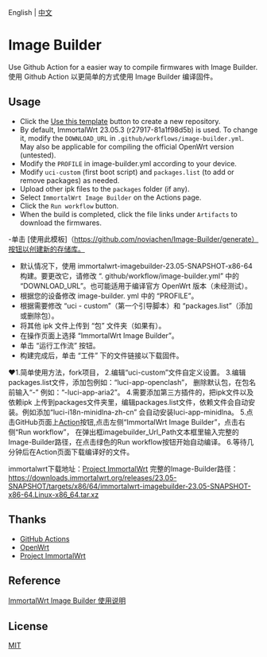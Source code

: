 English | [中文](https://noviachen.github.io/posts/fcde2f81.html)

# Image Builder

Use Github Action for a easier way to compile firmwares with Image Builder.
使用 Github Action 以更简单的方式使用 Image Builder 编译固件。

## Usage

- Click the [Use this template](https://github.com/noviachen/Image-Builder/generate) button to create a new repository.
- By default, ImmortalWrt 23.05.3 (r27917-81a1f98d5b) is used. To change it, modify the `DOWNLOAD_URL` in `.github/workflows/image-builder.yml`. May also be applicable for compiling the official OpenWrt version (untested).
- Modify the `PROFILE` in image-builder.yml according to your device.
- Modify `uci-custom` (first boot script) and `packages.list` (to add or remove packages) as needed.
- Upload other ipk files to the `packages` folder (if any).
- Select `ImmortalWrt Image Builder` on the Actions page.
- Click the `Run workflow` button.
- When the build is completed, click the file links under `Artifacts` to download the firmwares.
  
-单击 [使用此模板]（https://github.com/noviachen/Image-Builder/generate）按钮以创建新的存储库。
- 默认情况下，使用 immortalwrt-imagebuilder-23.05-SNAPSHOT-x86-64 构建。要更改它，请修改 “. github/workflow/image-builder.yml” 中的 “DOWNLOAD_URL”。也可能适用于编译官方 OpenWrt 版本（未经测试）。
- 根据您的设备修改 image-builder. yml 中的 “PROFILE”。
- 根据需要修改 “uci - custom”（第一个引导脚本）和 “packages.list”（添加或删除包）。
- 将其他 ipk 文件上传到 “包” 文件夹（如果有）。
- 在操作页面上选择 “ImmortalWrt Image Builder”。
- 单击 “运行工作流” 按钮。
- 构建完成后，单击 “工件” 下的文件链接以下载固件。

❤1.简单使用方法，fork项目，
  2.编辑“uci-custom”文件自定义设置。
  3.编辑packages.list文件，添加包例如：“luci-app-openclash”， 删除默认包，在包名前输入“-” 例如：“-luci-app-aria2”。
  4.需要添加第三方插件的，把ipk文件以及依赖ipk 上传到packages文件夹里，编辑packages.list文件，依赖文件会自动安装。例如添加“luci-i18n-minidlna-zh-cn” 会自动安装luci-app-minidlna。
  5.点击GitHub页面上[Action](https://github.com/wpsdoo/Image-Builder/actions)按钮,点击左侧“ImmortalWrt Image Builder”，点击右侧“Run workflow”，
    在弹出框imagebuilder_Url_Path文本框里输入完整的Image-Builder路径，在点击绿色的Run workflow按钮开始自动编译。
  6.等待几分钟后在Action页面下载编译好的文件。
 
 immortalwrt下载地址：[Project ImmortalWrt](https://downloads.immortalwrt.org/releases/)
 完整的Image-Builder路径：https://downloads.immortalwrt.org/releases/23.05-SNAPSHOT/targets/x86/64/immortalwrt-imagebuilder-23.05-SNAPSHOT-x86-64.Linux-x86_64.tar.xz

## Thanks

- [GitHub Actions](https://github.com/features/actions)
- [OpenWrt](https://github.com/openwrt/openwrt)
- [Project ImmortalWrt](https://github.com/immortalwrt/immortalwrt)

## Reference

[ImmortalWrt Image Builder 使用说明](https://github.com/1715173329/blog/issues/8)

## License

[MIT](https://github.com/noviachen/Image-Builder/blob/main/LICENSE)
